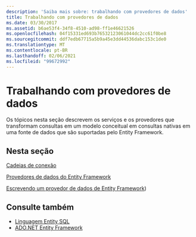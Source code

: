 ```yaml
---
description: 'Saiba mais sobre: trabalhando com provedores de dados'
title: Trabalhando com provedores de dados
ms.date: 03/30/2017
ms.assetid: b6ae53f4-34f8-4510-ad98-ff1e46621526
ms.openlocfilehash: 04f15331ed693b76532123061044dc2cc61f0be8
ms.sourcegitcommit: ddf7edb67715a5b9a45e3dd44536dabc153c1de0
ms.translationtype: MT
ms.contentlocale: pt-BR
ms.lasthandoff: 02/06/2021
ms.locfileid: "99672992"
---
```

# <a name="working-with-data-providers"></a>Trabalhando com provedores de dados

Os tópicos nesta seção descrevem os serviços e os provedores que transformam consultas em um modelo conceitual em consultas nativas em uma fonte de dados que são suportadas pelo Entity Framework.  
  
## <a name="in-this-section"></a>Nesta seção  

 [Cadeias de conexão](connection-strings.md)  
  
 [Provedores de dados do Entity Framework](data-providers.md)  
  
 [Escrevendo um provedor de dados de Entity Framework](/previous-versions/dotnet/netframework-4.0/ee789835(v=vs.100)))
  
## <a name="see-also"></a>Consulte também

- [Linguagem Entity SQL](./language-reference/entity-sql-language.md)
- [ADO.NET Entity Framework](index.md)
